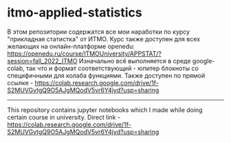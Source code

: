 # itmo-applied-statistics

В этом репозитории содержатся все мои наработки по курсу "прикладная статистка" от ИТМО.
Курс также доступен для всех желающих на онлайн-платформе openedu: https://openedu.ru/course/ITMOUniversity/APPSTAT/?session=fall_2022_ITMO
Изначально всё выполняется в среде google-colab, так что и формат соответствующий - юпитер блокноты со специфичными для колаба функциями.
Также доступен по прямой ссылке - https://colab.research.google.com/drive/1f-S2MUVGvtgQ9O5AJgMQodV5vr6Y4jyd?usp=sharing

---

This repository contains jupyter notebooks which I made while doing certain course in university.
Direct link - https://colab.research.google.com/drive/1f-S2MUVGvtgQ9O5AJgMQodV5vr6Y4jyd?usp=sharing
